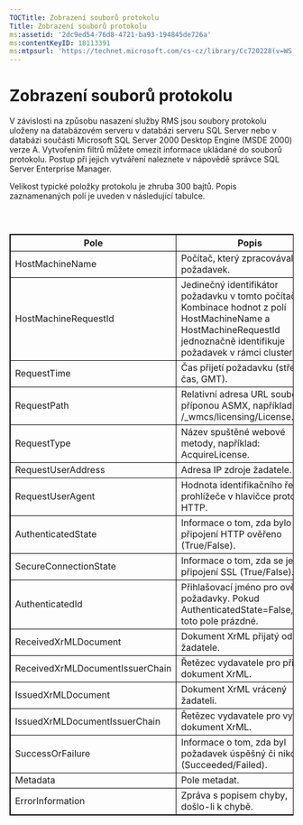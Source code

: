 ```yaml
---
TOCTitle: Zobrazení souborů protokolu
Title: Zobrazení souborů protokolu
ms:assetid: '2dc9ed54-76d8-4721-ba93-194845de726a'
ms:contentKeyID: 18113391
ms:mtpsurl: 'https://technet.microsoft.com/cs-cz/library/Cc720228(v=WS.10)'
---
```


Zobrazení souborů protokolu
===========================

V závislosti na způsobu nasazení služby RMS jsou soubory protokolu uloženy na databázovém serveru v databázi serveru SQL Server nebo v databázi součásti Microsoft SQL Server 2000 Desktop Engine (MSDE 2000) verze A. Vytvořením filtrů můžete omezit informace ukládané do souborů protokolu. Postup při jejich vytváření naleznete v nápovědě správce SQL Server Enterprise Manager.

Velikost typické položky protokolu je zhruba 300 bajtů. Popis zaznamenaných polí je uveden v následující tabulce.

###  

 
<table style="border:1px solid black;">
<colgroup>
<col width="50%" />
<col width="50%" />
</colgroup>
<thead>
<tr class="header">
<th style="border:1px solid black;" >Pole</th>
<th style="border:1px solid black;" >Popis</th>
</tr>
</thead>
<tbody>
<tr class="odd">
<td style="border:1px solid black;">HostMachineName</td>
<td style="border:1px solid black;">Počítač, který zpracovával požadavek.</td>
</tr>
<tr class="even">
<td style="border:1px solid black;">HostMachineRequestId</td>
<td style="border:1px solid black;">Jedinečný identifikátor požadavku v tomto počítači. Kombinace hodnot z polí HostMachineName a HostMachineRequestId jednoznačně identifikuje požadavek v rámci clusteru.</td>
</tr>
<tr class="odd">
<td style="border:1px solid black;">RequestTime</td>
<td style="border:1px solid black;">Čas přijetí požadavku (střední čas, GMT).</td>
</tr>
<tr class="even">
<td style="border:1px solid black;">RequestPath</td>
<td style="border:1px solid black;">Relativní adresa URL souboru s příponou ASMX, například: /_wmcs/licensing/License.asmx.</td>
</tr>
<tr class="odd">
<td style="border:1px solid black;">RequestType</td>
<td style="border:1px solid black;">Název spuštěné webové metody, například: AcquireLicense.</td>
</tr>
<tr class="even">
<td style="border:1px solid black;">RequestUserAddress</td>
<td style="border:1px solid black;">Adresa IP zdroje žadatele.</td>
</tr>
<tr class="odd">
<td style="border:1px solid black;">RequestUserAgent</td>
<td style="border:1px solid black;">Hodnota identifikačního řetězce prohlížeče v hlavičce protokolu HTTP.</td>
</tr>
<tr class="even">
<td style="border:1px solid black;">AuthenticatedState</td>
<td style="border:1px solid black;">Informace o tom, zda bylo připojení HTTP ověřeno (True/False).</td>
</tr>
<tr class="odd">
<td style="border:1px solid black;">SecureConnectionState</td>
<td style="border:1px solid black;">Informace o tom, zda se jedná o připojení SSL (True/False).</td>
</tr>
<tr class="even">
<td style="border:1px solid black;">AuthenticatedId</td>
<td style="border:1px solid black;">Přihlašovací jméno pro ověřené požadavky. Pokud AuthenticatedState=False, je toto pole prázdné.</td>
</tr>
<tr class="odd">
<td style="border:1px solid black;">ReceivedXrMLDocument</td>
<td style="border:1px solid black;">Dokument XrML přijatý od žadatele.</td>
</tr>
<tr class="even">
<td style="border:1px solid black;">ReceivedXrMLDocumentIssuerChain</td>
<td style="border:1px solid black;">Řetězec vydavatele pro přijatý dokument XrML.</td>
</tr>
<tr class="odd">
<td style="border:1px solid black;">IssuedXrMLDocument</td>
<td style="border:1px solid black;">Dokument XrML vrácený žadateli.</td>
</tr>
<tr class="even">
<td style="border:1px solid black;">IssuedXrMLDocumentIssuerChain</td>
<td style="border:1px solid black;">Řetězec vydavatele pro vydaný dokument XrML.</td>
</tr>
<tr class="odd">
<td style="border:1px solid black;">SuccessOrFailure</td>
<td style="border:1px solid black;">Informace o tom, zda byl požadavek úspěšný či nikoli (Succeeded/Failed).</td>
</tr>
<tr class="even">
<td style="border:1px solid black;">Metadata</td>
<td style="border:1px solid black;">Pole metadat.</td>
</tr>
<tr class="odd">
<td style="border:1px solid black;">ErrorInformation</td>
<td style="border:1px solid black;">Zpráva s popisem chyby, došlo-li k chybě.</td>
</tr>
</tbody>
</table>
